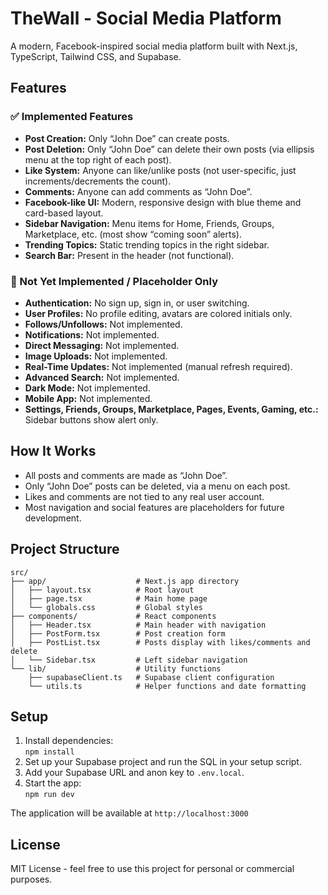 # TheWall - Social Media Platform

A modern, Facebook-inspired social media platform built with Next.js, TypeScript, Tailwind CSS, and Supabase.

## Features

### ✅ Implemented Features
- **Post Creation:** Only “John Doe” can create posts.
- **Post Deletion:** Only “John Doe” can delete their own posts (via ellipsis menu at the top right of each post).
- **Like System:** Anyone can like/unlike posts (not user-specific, just increments/decrements the count).
- **Comments:** Anyone can add comments as “John Doe”.
- **Facebook-like UI:** Modern, responsive design with blue theme and card-based layout.
- **Sidebar Navigation:** Menu items for Home, Friends, Groups, Marketplace, etc. (most show “coming soon” alerts).
- **Trending Topics:** Static trending topics in the right sidebar.
- **Search Bar:** Present in the header (not functional).

### 🚧 Not Yet Implemented / Placeholder Only
- **Authentication:** No sign up, sign in, or user switching.
- **User Profiles:** No profile editing, avatars are colored initials only.
- **Follows/Unfollows:** Not implemented.
- **Notifications:** Not implemented.
- **Direct Messaging:** Not implemented.
- **Image Uploads:** Not implemented.
- **Real-Time Updates:** Not implemented (manual refresh required).
- **Advanced Search:** Not implemented.
- **Dark Mode:** Not implemented.
- **Mobile App:** Not implemented.
- **Settings, Friends, Groups, Marketplace, Pages, Events, Gaming, etc.:** Sidebar buttons show alert only.

## How It Works

- All posts and comments are made as “John Doe”.
- Only “John Doe” posts can be deleted, via a menu on each post.
- Likes and comments are not tied to any real user account.
- Most navigation and social features are placeholders for future development.

## Project Structure

```
src/
├── app/                    # Next.js app directory
│   ├── layout.tsx          # Root layout
│   ├── page.tsx            # Main home page
│   └── globals.css         # Global styles
├── components/             # React components
│   ├── Header.tsx          # Main header with navigation
│   ├── PostForm.tsx        # Post creation form
│   ├── PostList.tsx        # Posts display with likes/comments and delete
│   └── Sidebar.tsx         # Left sidebar navigation
└── lib/                    # Utility functions
    ├── supabaseClient.ts   # Supabase client configuration
    └── utils.ts            # Helper functions and date formatting
```

## Setup

1. Install dependencies:  
   `npm install`
2. Set up your Supabase project and run the SQL in your setup script.
3. Add your Supabase URL and anon key to `.env.local`.
4. Start the app:  
   `npm run dev`

The application will be available at `http://localhost:3000`

## License

MIT License - feel free to use this project for personal or commercial purposes.
